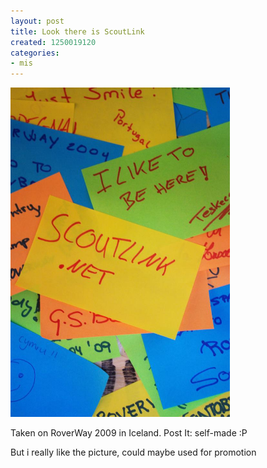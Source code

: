 ```yaml
---
layout: post
title: Look there is ScoutLink
created: 1250019120
categories:
- mis
---
```

<p><a href="http://scoutlink.net/downloads/IMG_6031.jpg"><img src="/downloads/IMG_6031.jpg" style="width: 351px; height: 527px;" alt="" /></a></p>
<p>Taken on RoverWay 2009 in Iceland. Post It: self-made :P </p>
<p>But i really like the picture, could maybe used for promotion</p>
